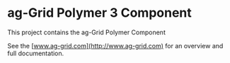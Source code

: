 # ag-Grid Polymer 3 Component

This project contains the ag-Grid Polymer Component 

See the [www.ag-grid.com](http://www.ag-grid.com) for an overview and full documentation.

